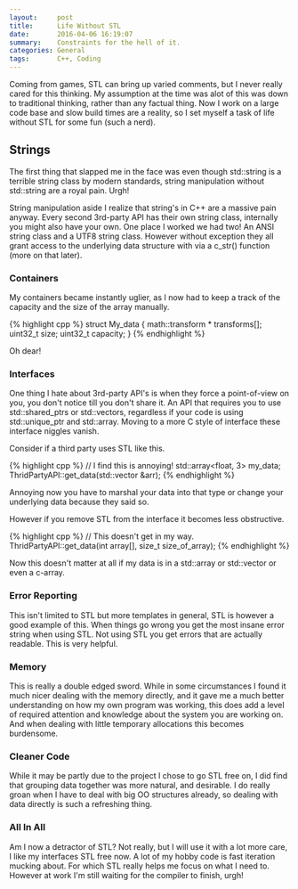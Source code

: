 ```yaml
---
layout:     post
title:      Life Without STL
date:       2016-04-06 16:19:07
summary:    Constraints for the hell of it.
categories: General
tags:       C++, Coding
---
```


Coming from games, STL can bring up varied comments, but I never really cared for this thinking. My assumption at the time was alot of this
was down to traditional thinking, rather than any factual thing. Now I work on a large code base and slow build times are
a reality, so I set myself a task of life without STL for some fun (such a nerd).

## Strings

The first thing that slapped me in the face was even though std::string is a terrible string class by modern standards,
string manipulation without std::string are a royal pain. Urgh!

String manipulation aside I realize that string's in C++ are a massive pain anyway. Every second 3rd-party API has their own string class, internally
you might also have your own. One place I worked we had two! An ANSI string class and a UTF8 string class. However without exception they all grant
access to the underlying data structure with via a c_str() function (more on that later).


### Containers

My containers became instantly uglier, as I now had to keep a track of the capacity and the size of the array manually.

{% highlight cpp %}
struct My_data
{
  math::transform * transforms[];
  uint32_t size;
  uint32_t capacity;
}
{% endhighlight %}

Oh dear!


### Interfaces

One thing I hate about 3rd-party API's is when they force a point-of-view on you, you don't notice till you don't share it. An API that requires you to use std::shared_ptrs
or std::vectors, regardless if your code is using std::unique_ptr and std::array. Moving to a more C style of interface these interface niggles vanish.

Consider if a third party uses STL like this.

{% highlight cpp %}
// I find this is annoying!
std::array<float, 3> my_data;
ThridPartyAPI::get_data(std::vector<float> &arr);
{% endhighlight %}

Annoying now you have to marshal your data into that type or change your underlying data because they said so.

However if you remove STL from the interface it becomes less obstructive.

{% highlight cpp %}
// This doesn't get in my way.
ThridPartyAPI::get_data(int array[], size_t size_of_array);
{% endhighlight %}

Now this doesn't matter at all if my data is in a std::array or std::vector or even a c-array.

### Error Reporting

This isn't limited to STL but more templates in general, STL is however a good example of this. When things go wrong you get the most insane error string
when using STL. Not using STL you get errors that are actually readable. This is very helpful.

### Memory

This is really a double edged sword. While in some circumstances I found it much nicer dealing with the memory directly, and it gave me a much better
understanding on how my own program was working, this does add a level of required attention and knowledge about the system you are working on. And when dealing with
little temporary allocations this becomes burdensome.

### Cleaner Code

While it may be partly due to the project I chose to go STL free on, I did find that grouping data together was more natural, and desirable. I do really groan when I have to deal with big OO structures already, so dealing with data directly is such a refreshing thing.

### All In All

Am I now a detractor of STL? Not really, but I will use it with a lot more care, I like my interfaces STL free now. A lot of my hobby code is fast iteration mucking about. For which STL really helps me focus on what I need to. However at work I'm still waiting for the compiler to finish, urgh!
